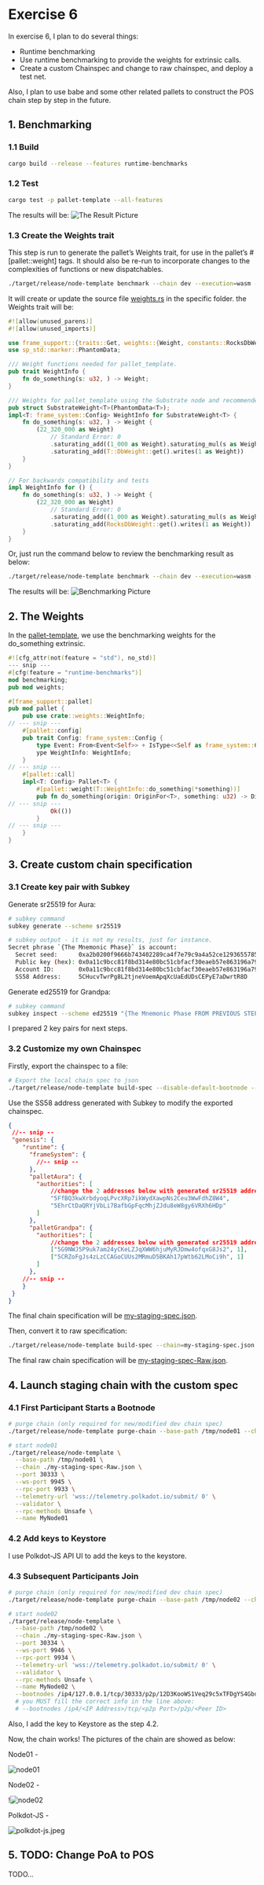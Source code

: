 # Exercise 6

In exercise 6, I plan to do several things:

- Runtime benchmarking
- Use runtime benchmarking to provide the weights for extrinsic calls.
- Create a custom Chainspec and change to raw chainspec, and deploy a test net.

Also, I plan to use babe and some other related pallets to construct the POS chain step by step in the future.

## 1. Benchmarking

### 1.1 Build

```sh
cargo build --release --features runtime-benchmarks
```

### 1.2 Test

```sh
cargo test -p pallet-template --all-features
```

The results will be:
![The Result Picture](https://i.loli.net/2021/09/27/wNzBIE2im3dVRKO.jpg)

### 1.3 Create the Weights trait

This step is run to generate the pallet’s Weights trait, for use in the pallet’s #[pallet::weight] tags. It should also be re-run to incorporate changes to the complexities of functions or new dispatchables.

```sh
./target/release/node-template benchmark --chain dev --execution=wasm --wasm-execution=compiled --pallet pallet_template --extrinsic do_something --steps 20 --repeat 50 --output ./pallets/template/src/weights.rs --template ./.maintain/frame-weight-template.hbs
```

It will create or update the source file [weights.rs](./pallets/template/src/weights.rs) in the specific folder. the Weights trait will be:

```rust
#![allow(unused_parens)]
#![allow(unused_imports)]

use frame_support::{traits::Get, weights::{Weight, constants::RocksDbWeight}};
use sp_std::marker::PhantomData;

/// Weight functions needed for pallet_template.
pub trait WeightInfo {
    fn do_something(s: u32, ) -> Weight;
}

/// Weights for pallet_template using the Substrate node and recommended hardware.
pub struct SubstrateWeight<T>(PhantomData<T>);
impl<T: frame_system::Config> WeightInfo for SubstrateWeight<T> {
    fn do_something(s: u32, ) -> Weight {
        (22_320_000 as Weight)
            // Standard Error: 0
            .saturating_add((1_000 as Weight).saturating_mul(s as Weight))
            .saturating_add(T::DbWeight::get().writes(1 as Weight))
    }
}

// For backwards compatibility and tests
impl WeightInfo for () {
    fn do_something(s: u32, ) -> Weight {
        (22_320_000 as Weight)
            // Standard Error: 0
            .saturating_add((1_000 as Weight).saturating_mul(s as Weight))
            .saturating_add(RocksDbWeight::get().writes(1 as Weight))
    }
}
```

Or, just run the command below to review the benchmarking result as below:

```sh
./target/release/node-template benchmark --chain dev --execution=wasm --wasm-execution=compiled --pallet pallet_template --extrinsic do_something --steps 50 --repeat 20
```

The results will be:
![Benchmarking Picture](https://i.loli.net/2021/09/27/U1JK8ElmuO3ShXt.jpg)

## 2. The Weights

In the [pallet-template](./pallets/template/src/lib.rs), we use the benchmarking weights for the do_something extrinsic.

```rust
#![cfg_attr(not(feature = "std"), no_std)]
--- snip ---
#[cfg(feature = "runtime-benchmarks")]
mod benchmarking;
pub mod weights;

#[frame_support::pallet]
pub mod pallet {
    pub use crate::weights::WeightInfo;
// --- snip ---
    #[pallet::config]
    pub trait Config: frame_system::Config {
        type Event: From<Event<Self>> + IsType<<Self as frame_system::Config>::Event>;
        ype WeightInfo: WeightInfo;
    }
// --- snip ---
    #[pallet::call]
    impl<T: Config> Pallet<T> {
        #[pallet::weight(T::WeightInfo::do_something(*something))]
        pub fn do_something(origin: OriginFor<T>, something: u32) -> DispatchResult {
// --- snip ---
            Ok(())
        }
// --- snip ---
    }
}
```

## 3. Create custom chain specification

### 3.1 Create key pair with Subkey

Generate sr25519 for Aura:

```sh
# subkey command
subkey generate --scheme sr25519
```

```sh
# subkey output - it is not my results, just for instance.
Secret phrase `{The Mnemonic Phase}` is account:
  Secret seed:      0xa2b0200f9666b743402289ca4f7e79c9a4a52ce129365578521b0b75396bd242
  Public key (hex): 0x0a11c9bcc81f8bd314e80bc51cbfacf30eaeb57e863196a79cccdc8bf4750d21
  Account ID:       0x0a11c9bcc81f8bd314e80bc51cbfacf30eaeb57e863196a79cccdc8bf4750d21
  SS58 Address:     5CHucvTwrPg8L2tjneVoemApqXcUaEdUDsCEPyE7aDwrtR8D
```

Generate ed25519 for Grandpa:

```sh
# subkey command
subkey inspect --scheme ed25519 "{The Mnemonic Phase FROM PREVIOUS STEP}"
```

I prepared 2 key pairs for next steps.

### 3.2 Customize my own Chainspec

Firstly, export the chainspec to a file:

```sh
# Export the local chain spec to json
./target/release/node-template build-spec --disable-default-bootnode --chain local > my-staging-spec.json
```

Use the SS58 address generated with Subkey to modify the exported chainspec.

```json
{
 //-- snip --
 "genesis": {
    "runtime": {
      "frameSystem": {
        //-- snip --
      },
      "palletAura": {
        "authorities": [
            //change the 2 addresses below with generated sr25519 addresses.
            "5FfBQ3kwXrbdyoqLPvcXRp7ikWydXawpNs2Ceu3WwFdhZ8W4",
            "5EhrCtDaQRYjVbLi7BafbGpFqcMhjZJdu8eW8gy6VRXh6HDp"
        ]
      },
      "palletGrandpa": {
        "authorities": [
            //change the 2 addresses below with generated sr25519 addresses.
            ["5G9NWJ5P9uk7am24yCKeLZJqXWW6hjuMyRJDmw4ofqxG8Js2", 1],
            ["5CRZoFgJs4zLzCCAGoCUUs2MRmuD5BKAh17pWtb62LMoCi9h", 1]
        ]
      },
    //-- snip --
    }
 }
}
```

The final chain specification will be [my-staging-spec.json](./my-staging-spec.json).

Then, convert it to raw specification:

```sh
./target/release/node-template build-spec --chain=my-staging-spec.json --raw --disable-default-bootnode > my-staging-spec-Raw.json
```

The final raw chain specification will be [my-staging-spec-Raw.json](./my-staging-spec-Raw.json).

## 4. Launch staging chain with the custom spec

### 4.1 First Participant Starts a Bootnode

```sh
# purge chain (only required for new/modified dev chain spec)
./target/release/node-template purge-chain --base-path /tmp/node01 --chain local -y
```

```sh
# start node01
./target/release/node-template \
  --base-path /tmp/node01 \
  --chain ./my-staging-spec-Raw.json \
  --port 30333 \
  --ws-port 9945 \
  --rpc-port 9933 \
  --telemetry-url 'wss://telemetry.polkadot.io/submit/ 0' \
  --validator \
  --rpc-methods Unsafe \
  --name MyNode01
```

### 4.2 Add keys to Keystore

I use Polkdot-JS API UI to add the keys to the keystore.

### 4.3 Subsequent Participants Join

```sh
# purge chain (only required for new/modified dev chain spec)
./target/release/node-template purge-chain --base-path /tmp/node02 --chain local -y
```

```sh
# start node02
./target/release/node-template \
  --base-path /tmp/node02 \
  --chain ./my-staging-spec-Raw.json \
  --port 30334 \
  --ws-port 9946 \
  --rpc-port 9934 \
  --telemetry-url 'wss://telemetry.polkadot.io/submit/ 0' \
  --validator \
  --rpc-methods Unsafe \
  --name MyNode02 \
  --bootnodes /ip4/127.0.0.1/tcp/30333/p2p/12D3KooWS1Veq29c5xTFDgYS4GbdV9c7MVBP5nWzaA9rR8aLYapx
  # you MUST fill the correct info in the line above:
  # --bootnodes /ip4/<IP Address>/tcp/<p2p Port>/p2p/<Peer ID>
```

Also, I add the key to Keystore as the step 4.2.

Now, the chain works! The pictures of the chain are showed as below:

Node01 -

![node01](https://i.loli.net/2021/09/27/ZKsI94XvkE7dLqM.jpg)

Node02 -

!![node02](https://i.loli.net/2021/09/27/k1qRvlaHZ65fpwW.jpg)

Polkdot-JS -

![polkdot-js.jpeg](https://i.loli.net/2021/09/27/SiT3uqOBc59dwYJ.jpg)

## 5. TODO: Change PoA to POS

TODO...
